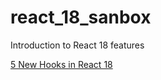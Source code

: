 # react_18_sanbox
Introduction to React 18 features

[5 New Hooks in React 18](https://betterprogramming.pub/5-new-hooks-in-react-18-300aa713cefe)

